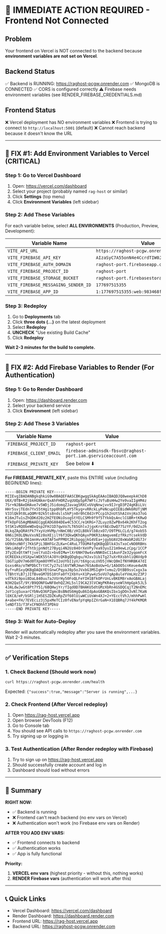 # 🚨 IMMEDIATE ACTION REQUIRED - Frontend Not Connected

## Problem
Your frontend on Vercel is NOT connected to the backend because **environment variables are not set on Vercel**.

## Backend Status
✅ Backend is RUNNING: https://raghost-pcgw.onrender.com
✅ MongoDB is CONNECTED
✅ CORS is configured correctly
⚠️  Firebase needs environment variables (see RENDER_FIREBASE_CREDENTIALS.md)

## Frontend Status
❌ Vercel deployment has NO environment variables
❌ Frontend is trying to connect to `http://localhost:5001` (default)
❌ Cannot reach backend because it doesn't know the URL

---

## 🔧 FIX #1: Add Environment Variables to Vercel (CRITICAL)

### Step 1: Go to Vercel Dashboard
1. Open: https://vercel.com/dashboard
2. Select your project (probably named `rag-host` or similar)
3. Click **Settings** (top menu)
4. Click **Environment Variables** (left sidebar)

### Step 2: Add These Variables
For each variable below, select **ALL ENVIRONMENTS** (Production, Preview, Development):

| Variable Name | Value |
|---------------|-------|
| `VITE_API_URL` | `https://raghost-pcgw.onrender.com` |
| `VITE_FIREBASE_API_KEY` | `AIzaSyC7A55onN4e4CcrdTIW0JNPTvxATuUZfcw` |
| `VITE_FIREBASE_AUTH_DOMAIN` | `raghost-port.firebaseapp.com` |
| `VITE_FIREBASE_PROJECT_ID` | `raghost-port` |
| `VITE_FIREBASE_STORAGE_BUCKET` | `raghost-port.firebasestorage.app` |
| `VITE_FIREBASE_MESSAGING_SENDER_ID` | `177697515355` |
| `VITE_FIREBASE_APP_ID` | `1:177697515355:web:983468f414c979a4e41c7e` |

### Step 3: Redeploy
1. Go to **Deployments** tab
2. Click **three dots (...)** on the latest deployment
3. Select **Redeploy**
4. **UNCHECK** "Use existing Build Cache"
5. Click **Redeploy**

**Wait 2-3 minutes for the build to complete.**

---

## 🔧 FIX #2: Add Firebase Variables to Render (For Authentication)

### Step 1: Go to Render Dashboard
1. Open: https://dashboard.render.com
2. Select your backend service
3. Click **Environment** (left sidebar)

### Step 2: Add These 3 Variables

| Variable Name | Value |
|---------------|-------|
| `FIREBASE_PROJECT_ID` | `raghost-port` |
| `FIREBASE_CLIENT_EMAIL` | `firebase-adminsdk-fbsvc@raghost-port.iam.gserviceaccount.com` |
| `FIREBASE_PRIVATE_KEY` | See below ⬇️ |

**For FIREBASE_PRIVATE_KEY**, paste this ENTIRE value (including BEGIN/END lines):
```
-----BEGIN PRIVATE KEY-----
MIIEvgIBADANBgkqhkiG9w0BAQEFAASCBKgwggSkAgEAAoIBAQDJQ8weepk4ChD8
U6X/0TB+R2jbkHGNkmrQxAhFHORZvqUUQp5pR7WFtcJVfuBsHHw2Ye9vaIIgHM4z
7Sr+NJBAeDHAve7v5WDjJ5idomqZJavag5RXCvUVqNnwjvv9IJrgD3PZ4gKBiLVc
HHr5svjTEdn7Yx55tHgitpp0hbPLmY5Tkyg+vRRckLyPeNcupOIEBidWk6RUTjNM
V33lQk9t0LaQOMr02k5ts8ndsls5kPjn0r0hC0dJrPCcp1h2nUtShA1VnjKo37oG
K16mJTu1sZhQDKd20z2HZfEONiOsogStYELCSMh9f9f5TYkkQsAnclCGBR+tKRwO
PTkOpFG5AgMBAAECggEADG884DEw4C53CC/e1KRG+7ZLuyz8ZwPBx64k2KhFT2og
5tSK1vRQObeWDxQsp2FHJ1D7qwVo7LT65GhlvJjgxKroYAEcDwQ77SzYF/0d2uJh
8LkqZApQRAtPk7YxyVzHVMp/nNmC0B/zHILB8kVlbBzxO7/O9TP6LCLd/g74ob55
6N6iIKOLQNuVxsNIz8oXEjilY6f3QkwQKhQAyxP0KR3zAmgvemEzfRkzYcsekVdD
3G/Y2S8A/B61mnHvvKATAF5ePPMOt2RibpggjkG4VEa+jgybUAV20xWabR2dG7Jr
UO9dnzN0fj7KkSPjL3BHFGcZLKw+C4RuL7TOUM4fgQKBgQDlk43sTxoCvNO0RBHs
SWsiA0gFr2fhtbjpnNdt27Byqi4N2Uz84OrXeVPy7ea93yuI21m9ewLzCpg/1CCP
3Ty2ExQttWftjvelYuUZc+bv0IMw+lXr6NH70w4xvNNKOxC11AunFZe32yqomFcX
UCREEkkzXSXpwlWEK55tAJ8YcQKBgQDgbgu/HJxv3ib1Tg27uXrRXsbhliQNVdp9
lbGTipDV7m6d0TXpm8OYMTeI2oUYbI1yV/t6XgcuLUVD5jVWcQ0mIfNYHRBK47dI
Gsxs4Ko/oTWPDbCTrtVC7y27u1l6VTWRJmwn76SAoBoUw+G/1AbOO5cnKeue4wUN
6yf+uRSxyQKBgDAQkYEtGnwCPqyaJ8p5oJVxbG3MSIqH+lvmu2/DtBB9ssCxgx3a
lTBhtYLB7jJIfBveGM7D510tFa0fY2XbYu+X1Pyw4z5oVU7qAp8uleYVmLHzZ3PJ
vdTkXi9poi8DaL840uu7aJVUrHy50FoQLFeYIH1BfkOPrUnLvBKEM8rxAoGBALaj
N3H2QaST/9Y/B9QONFGwNF8ehQZJKL5slI9CA23lVCWgPKR4eyseWlhHpGpk5JL5
4JALdwJwGt8Pt7Y51/6BQHwjYr/fIqdOD7BHAKU5dtGMzXbRn4GSDQCqjT2NnEMc
JoY1cgSuxarCYbNvQ36PZgmcBsBNdS6HgQu86IdpAoGBAKQsIbx1gDOn3vNl7KaN
lEKC8/eP/bSRlj1H5ESZDZKuRpZVf60lUiwWCiUsWn4XJ+2+YEcctVhJ/mhhPwHl
A+abe+FH/7EVEciz3j5pxMeTCIz0fvENafpYqHpIZXrGaN+X1EQBRq7JY4kPKMQR
leNDf33/f3FxCFNOhhT3PDkU
-----END PRIVATE KEY-----
```

### Step 3: Wait for Auto-Deploy
Render will automatically redeploy after you save the environment variables. Wait 2-3 minutes.

---

## ✅ Verification Steps

### 1. Check Backend (Should work now)
```bash
curl https://raghost-pcgw.onrender.com/health
```
Expected: `{"success":true,"message":"Server is running",...}`

### 2. Check Frontend (After Vercel redeploy)
1. Open https://rag-host.vercel.app
2. Open browser DevTools (F12)
3. Go to Console tab
4. You should see API calls to `https://raghost-pcgw.onrender.com`
5. Try signing up or logging in

### 3. Test Authentication (After Render redeploy with Firebase)
1. Try to sign up on https://rag-host.vercel.app
2. Should successfully create account and log in
3. Dashboard should load without errors

---

## 🎯 Summary

**RIGHT NOW:**
- ✅ Backend is running
- ❌ Frontend can't reach backend (no env vars on Vercel)
- ❌ Authentication won't work (no Firebase env vars on Render)

**AFTER YOU ADD ENV VARS:**
- ✅ Frontend connects to backend
- ✅ Authentication works
- ✅ App is fully functional

**Priority:** 
1. **VERCEL env vars** (highest priority - without this, nothing works)
2. **RENDER Firebase vars** (authentication will work after this)

---

## 📞 Quick Links

- Vercel Dashboard: https://vercel.com/dashboard
- Render Dashboard: https://dashboard.render.com
- Frontend URL: https://rag-host.vercel.app
- Backend URL: https://raghost-pcgw.onrender.com
